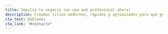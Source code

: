```yaml
---
title: Impulsa tu negocio con una web profesional ahora!
description: Creamos sitios modernos, rápidos y optimizados para que generes más clientes.
cta_text: Hablemos
cta_link: "#contacto"
---
```

